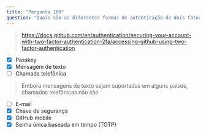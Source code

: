 ```yaml
---
title: "Pergunta 109"
question: "Quais são as diferentes formas de autenticação de dois fatores ou autenticação multifatorial suportadas pelo GitHub? (Escolha cinco.)"
---
```


> https://docs.github.com/en/authentication/securing-your-account-with-two-factor-authentication-2fa/accessing-github-using-two-factor-authentication
- [x] Passkey
- [x] Mensagem de texto
- [ ] Chamada telefônica
> Embora mensagens de texto sejam suportadas em alguns países, chamadas telefônicas não são
- [ ] E-mail
- [x] Chave de segurança
- [x] GitHub mobile
- [x] Senha única baseada em tempo (TOTP)
